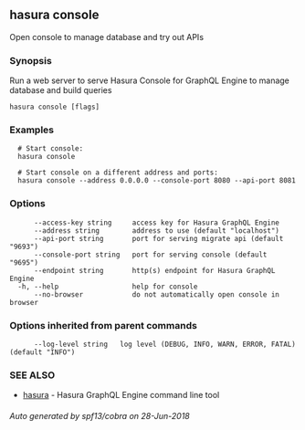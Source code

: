 ## hasura console

Open console to manage database and try out APIs

### Synopsis

Run a web server to serve Hasura Console for GraphQL Engine to manage database and build queries

```
hasura console [flags]
```

### Examples

```
  # Start console:
  hasura console

  # Start console on a different address and ports:
  hasura console --address 0.0.0.0 --console-port 8080 --api-port 8081
```

### Options

```
      --access-key string     access key for Hasura GraphQL Engine
      --address string        address to use (default "localhost")
      --api-port string       port for serving migrate api (default "9693")
      --console-port string   port for serving console (default "9695")
      --endpoint string       http(s) endpoint for Hasura GraphQL Engine
  -h, --help                  help for console
      --no-browser            do not automatically open console in browser
```

### Options inherited from parent commands

```
      --log-level string   log level (DEBUG, INFO, WARN, ERROR, FATAL) (default "INFO")
```

### SEE ALSO

* [hasura](hasura.md)	 - Hasura GraphQL Engine command line tool

###### Auto generated by spf13/cobra on 28-Jun-2018
